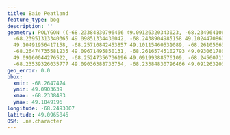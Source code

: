 ```yaml
---
title: Baie Peatland
feature_type: bog
description: ''
geometry: POLYGON ((-68.23384830796466 49.09126320343023, -68.23496410691519 49.09424207163448,
  -68.23951313340365 49.09851334430042, -68.2438904985158 49.10244708607195, -68.25049946152718
  49.10491956417158, -68.25710842453857 49.10115460531089, -68.26105663620814 49.09941251276511,
  -68.26474735581235 49.09671495850131, -68.26165745102793 49.09306178674542, -68.26097080551997
  49.09160044276522, -68.25247356736196 49.09199388576109, -68.2456071122843 49.09126320343023,
  -68.23539326035777 49.09036388733754, -68.23384830796466 49.09126320343023))
geo_error: 0.0
bbox:
  xmin: -68.2647474
  ymin: 49.0903639
  xmax: -68.2338483
  ymax: 49.1049196
longitude: -68.2493007
latitude: 49.0965846
OSM: .na.character
---
```

